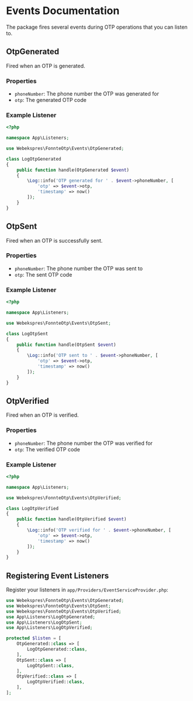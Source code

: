 # Events Documentation

The package fires several events during OTP operations that you can listen to.

## OtpGenerated

Fired when an OTP is generated.

### Properties
- `phoneNumber`: The phone number the OTP was generated for
- `otp`: The generated OTP code

### Example Listener
```php
<?php

namespace App\Listeners;

use Webekspres\FonnteOtp\Events\OtpGenerated;

class LogOtpGenerated
{
    public function handle(OtpGenerated $event)
    {
        \Log::info('OTP generated for ' . $event->phoneNumber, [
            'otp' => $event->otp,
            'timestamp' => now()
        ]);
    }
}
```

## OtpSent

Fired when an OTP is successfully sent.

### Properties
- `phoneNumber`: The phone number the OTP was sent to
- `otp`: The sent OTP code

### Example Listener
```php
<?php

namespace App\Listeners;

use Webekspres\FonnteOtp\Events\OtpSent;

class LogOtpSent
{
    public function handle(OtpSent $event)
    {
        \Log::info('OTP sent to ' . $event->phoneNumber, [
            'otp' => $event->otp,
            'timestamp' => now()
        ]);
    }
}
```

## OtpVerified

Fired when an OTP is verified.

### Properties
- `phoneNumber`: The phone number the OTP was verified for
- `otp`: The verified OTP code

### Example Listener
```php
<?php

namespace App\Listeners;

use Webekspres\FonnteOtp\Events\OtpVerified;

class LogOtpVerified
{
    public function handle(OtpVerified $event)
    {
        \Log::info('OTP verified for ' . $event->phoneNumber, [
            'otp' => $event->otp,
            'timestamp' => now()
        ]);
    }
}
```

## Registering Event Listeners

Register your listeners in `app/Providers/EventServiceProvider.php`:

```php
use Webekspres\FonnteOtp\Events\OtpGenerated;
use Webekspres\FonnteOtp\Events\OtpSent;
use Webekspres\FonnteOtp\Events\OtpVerified;
use App\Listeners\LogOtpGenerated;
use App\Listeners\LogOtpSent;
use App\Listeners\LogOtpVerified;

protected $listen = [
    OtpGenerated::class => [
        LogOtpGenerated::class,
    ],
    OtpSent::class => [
        LogOtpSent::class,
    ],
    OtpVerified::class => [
        LogOtpVerified::class,
    ],
];
```